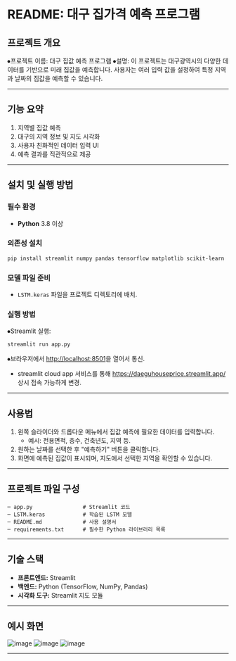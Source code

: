 # README: 대구 집가격 예측 프로그램

## 프로젝트 개요
⦁프로젝트 이름: 대구 집값 예측 프로그램
⦁설명: 이 프로젝트는 대구광역시의 다양한 데이터를 기반으로 미래 집값을 예측합니다. 사용자는 여러 입력 값을 설정하여 특정 지역과 날짜의 집값을 예측할 수 있습니다.

---

## 기능 요약
1. 지역별 집값 예측
2. 대구의 지역 정보 및 지도 시각화
3. 사용자 친화적인 데이터 입력 UI
4. 예측 결과를 직관적으로 제공

---

## 설치 및 실행 방법
### 필수 환경
- **Python** 3.8 이상

### 의존성 설치
```bash
pip install streamlit numpy pandas tensorflow matplotlib scikit-learn
```

### 모델 파일 준비
- `LSTM.keras` 파일을 프로젝트 디렉토리에 배치.

### 실행 방법
⦁Streamlit 실행:
```bash
streamlit run app.py
```
⦁브라우저에서 [http://localhost:8501](http://localhost:8501)을 열어서 통신.
+ streamlit cloud app 서비스를 통해 https://daeguhouseprice.streamlit.app/ 상시 접속 가능하게 변경.

---

## 사용법
1. 왼쪽 슬라이더와 드롭다운 메뉴에서 집값 예측에 필요한 데이터를 입력합니다.
   - 예시: 전용면적, 층수, 건축년도, 지역 등.
2. 원하는 날짜를 선택한 후 "예측하기" 버튼을 클릭합니다.
3. 화면에 예측된 집값이 표시되며, 지도에서 선택한 지역을 확인할 수 있습니다.

---

## 프로젝트 파일 구성
```
─ app.py                # Streamlit 코드
─ LSTM.keras            # 학습된 LSTM 모델
─ README.md             # 사용 설명서
─ requirements.txt      # 필수한 Python 라이브러리 목록
```

---

## 기술 스택
- **프론트엔드:** Streamlit
- **백엔드:** Python (TensorFlow, NumPy, Pandas)
- **시각화 도구:** Streamlit 지도 모듈

---

## 예시 화면
![image](https://github.com/user-attachments/assets/7f6697ac-19ff-425c-a66d-dd1704bb7070)
![image](https://github.com/user-attachments/assets/b7eeb3a3-d604-4085-8087-b9cc4b1050e5)
![image](https://github.com/user-attachments/assets/d5fa8fc8-aee1-4427-9be6-6d03d0f68127)


---
